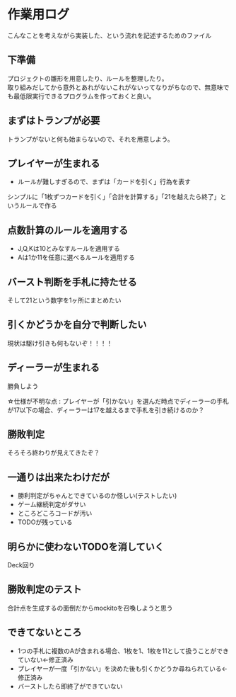 # 作業用ログ

こんなことを考えながら実装した、という流れを記述するためのファイル

## 下準備
プロジェクトの雛形を用意したり、ルールを整理したり。  
取り組みだしてから意外とあれがないこれがないってなりがちなので、無意味でも最低限実行できるプログラムを作っておくと良い。

## まずはトランプが必要
トランプがないと何も始まらないので、それを用意しよう。

## プレイヤーが生まれる
- ルールが難しすぎるので、まずは「カードを引く」行為を表す

シンプルに「1枚ずつカードを引く」「合計を計算する」「21を越えたら終了」というルールで作る

## 点数計算のルールを適用する
- J,Q,Kは10とみなすルールを適用する
- Aは1か11を任意に選べるルールを適用する

## バースト判断を手札に持たせる
そして21という数字を1ヶ所にまとめたい

## 引くかどうかを自分で判断したい
現状は駆け引きも何もないぞ！！！！

## ディーラーが生まれる
勝負しよう

☆仕様が不明な点 : プレイヤーが「引かない」を選んだ時点でディーラーの手札が17以下の場合、ディーラーは17を越えるまで手札を引き続けるのか？

## 勝敗判定
そろそろ終わりが見えてきたぞ？

## 一通りは出来たわけだが
- 勝利判定がちゃんとできているのか怪しい(テストしたい)
- ゲーム継続判定がダサい
- ところどころコードが汚い
- TODOが残っている

## 明らかに使わないTODOを消していく
Deck回り

## 勝敗判定のテスト
合計点を生成するの面倒だからmockitoを召喚しようと思う

## できてないところ
- 1つの手札に複数のAが含まれる場合、1枚を1、1枚を11として扱うことができていない←修正済み
- プレイヤーが一度「引かない」を決めた後も引くかどうか尋ねられている←修正済み
- バーストしたら即終了ができていない